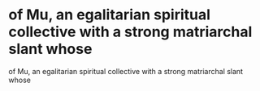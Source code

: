 # of Mu, an egalitarian spiritual collective with a strong matriarchal slant whose

of Mu, an egalitarian spiritual collective with a strong matriarchal slant whose